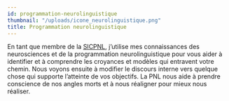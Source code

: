 ```yaml
---
id: programmation-neurolinguistique
thumbnail: "/uploads/icone_neurolinguistique.png"
title: Programmation neurolinguistique
---
```


En tant que membre de la [SICPNL](https://sicpnl.org/), j’utilise mes connaissances des neurosciences et de la programmation neurolinguistique pour vous aider à identifier et à comprendre les croyances et modèles qui entravent votre chemin. Nous voyons ensuite à modifier le discours interne vers quelque chose qui supporte l’atteinte de vos objectifs. La PNL nous aide à prendre conscience de nos angles morts et à nous réaligner pour mieux nous réaliser.
